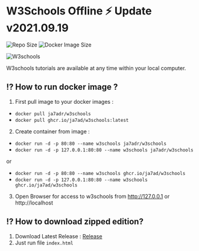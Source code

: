 # W3Schools Offline ⚡️  Update v2021.09.19

![Repo Size](https://img.shields.io/github/repo-size/ja7adr/W3Schools) ![Docker Image Size](https://img.shields.io/docker/image-size/ja7adr/w3schools?style=flat-square)

![W3schools](https://www.w3schools.com/images/w3schoolscom_gray.gif)

W3schools tutorials are available at any time within your local computer.

## ⁉️ How to run docker image ?

1. First pull image to your docker images : 
  - `docker pull ja7adr/w3schools`
  - `docker pull ghcr.io/ja7ad/w3schools:latest`
2. Create container from image : 

- `docker run -d -p 80:80 --name w3schools ja7adr/w3schools`
- `docker run -d -p 127.0.0.1:80:80 --name w3schools ja7adr/w3schools`

or

- `docker run -d -p 80:80 --name w3schools ghcr.io/ja7ad/w3schools`
- `docker run -d -p 127.0.0.1:80:80 --name w3schools ghcr.io/ja7ad/w3schools`

3. Open Browser for access to w3schools from http://127.0.0.1 or http://localhost


## ⁉️ How to download zipped edition?

1. Download Latest Release : [Release](https://github.com/Ja7adR/W3Schools/releases)
2. Just run file `index.html`
